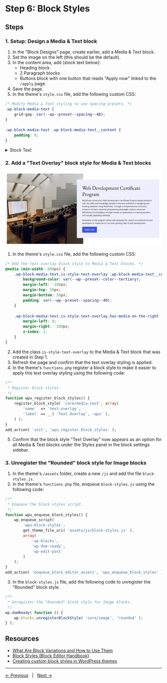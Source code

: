 # Step 6: Block Styles

## Steps

### 1. Setup: Design a Media & Text block

1. In the "Block Designs" page, create earlier, add a Media & Text block.
2. Set the image on the left (this should be the default).
3. In the content area, add (stock text below):
    - Heading block
    - 2 Paragraph blocks
    - Buttons block with one button that reads "Apply now" linked to the `/apply` page.
4. Save the page.
5. In the theme's `style.css` file, add the following custom CSS:
```css
/* Modify Media & Text styling to use spacing presets. */
.wp-block-media-text {
    grid-gap: var(--wp--preset--spacing--40);
}

.wp-block-media-text .wp-block-media-text__content {
    padding: 0;
}
```

<details>
    <summary>Stock Text</summary>

**Heading**

Web Development Certificate Program

**Paragraph 1**

WordPress University's Web Development Certificate Program equips students with the skills and knowledge needed to become proficient in designing and building websites using WordPress. Through a comprehensive curriculum, students will learn essential programming languages, explore advanced WordPress functionalities, and gain hands-on experience in creating dynamic and visually appealing websites. 

**Paragraph 2**

Graduates of this program will be well-prepared for careers as professional web developers or freelancers in the ever-growing field of web development.

</details>

### 2. Add a "Text Overlay" block style for Media & Text blocks
<img src="screenshots/text-overlay-card.jpg">

1. In the theme's `style.css` file, add the following custom CSS:

```css
/* Add the text overlay block style to Media & Text blocks. */ 
@media (min-width: 600px) {
    .wp-block-media-text.is-style-text-overlay .wp-block-media-text__content {
        background-color: var(--wp--preset--color--tertiary);
        margin-left: -100px;
        margin-top: 50px;
        margin-bottom: 50px;
        padding: var(--wp--preset--spacing--40);
    }

    .wp-block-media-text.is-style-text-overlay.has-media-on-the-right .wp-block-media-text__content {
        margin-left: 0;
        margin-right: -100px;
        z-index: 1;
    }  
}
```
2. Add the class `is-style-text-overlay` to the Media & Text block that was created in Step 1.
3. Refresh the page and confirm that the text overlay styling is applied.
4. In the theme's `functions.php` register a block style to make it easier to apply this text overlay styling using the following code:
```php
/**
 * Register block styles.
 */
function wpu_register_block_styles() {
    register_block_style( 'core/media-text', array(
        'name'  => 'text-overlay',
        'label' => __( 'Text Overlay', 'wpu' ),
    ) );
}
add_action( 'init', 'wpu_register_block_styles' );
```
5. Confirm that the block style "Text Overlay" now appears as an option for all Media & Text blocks under the Styles panel in the block settings sidebar.

### 3. Unregister the "Rounded" block style for Image blocks

1. In the theme's `/assets` folder, create a new `/js` and add the file `block-styles.js`.
2. In the theme's `functions.php` file, enqueue `block-styles.js` using the following code:
```php
/**
 * Enqueue the block styles script.
 */
function wpu_enqueue_block_styles() {
    wp_enqueue_script(
        'wpu-block-styles',
        get_theme_file_uri( 'assets/js/block-styles.js' ),
        array( 
            'wp-blocks', 
            'wp-dom-ready', 
            'wp-edit-post' 
        )
    );
}
add_action( 'enqueue_block_editor_assets', 'wpu_enqueue_block_styles' );
```
3. In the `block-styles.js` file, add the following code to unregister the "Rounded" block style.
```js
/**
 * Unregister the "Rounded" block style for Image blocks.
 */
wp.domReady( function () {
    wp.blocks.unregisterBlockStyle( 'core/image', 'rounded' );
} );
```
## Resources
- [What Are Block Variations and How to Use Them](https://wpengine.com/builders/what-are-block-variations/)
- [Block Styles (Block Editor Handbook)](https://developer.wordpress.org/block-editor/reference-guides/block-api/block-styles/)
- [Creating custom block styles in WordPress themes](https://developer.wordpress.org/news/2023/02/creating-custom-block-styles-in-wordpress-themes/)

---
[← Previous](/steps/step-5/readme.md) &nbsp;&nbsp;|&nbsp;&nbsp; [Next →](/steps/step-7/readme.md)